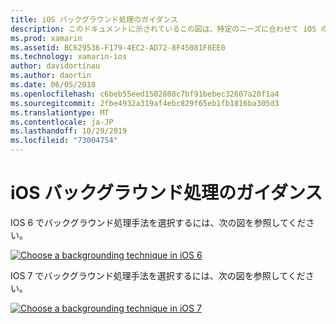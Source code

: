 ```yaml
---
title: iOS バックグラウンド処理のガイダンス
description: このドキュメントに示されているこの図は、特定のニーズに合わせて iOS の多くのバックグラウンド処理オプションを選択する方法に関するガイダンスを提供します。
ms.prod: xamarin
ms.assetid: BC629536-F179-4EC2-AD72-8F45081F8EE0
ms.technology: xamarin-ios
author: davidortinau
ms.author: daortin
ms.date: 06/05/2018
ms.openlocfilehash: c6beb55eed1502808c7bf91bebec32607a20f1a4
ms.sourcegitcommit: 2fbe4932a319af4ebc829f65eb1fb1816ba305d3
ms.translationtype: MT
ms.contentlocale: ja-JP
ms.lasthandoff: 10/29/2019
ms.locfileid: "73004754"
---
```

# <a name="ios-backgrounding-guidance"></a>iOS バックグラウンド処理のガイダンス

IOS 6 でバックグラウンド処理手法を選択するには、次の図を参照してください。

 [![](ios-backgrounding-guidance-images/image10.png "Choose a backgrounding technique in iOS 6")](ios-backgrounding-guidance-images/image10.png#lightbox)

IOS 7 でバックグラウンド処理手法を選択するには、次の図を参照してください。

 [![](ios-backgrounding-guidance-images/image10b.png "Choose a backgrounding technique in iOS 7")](ios-backgrounding-guidance-images/image10b.png#lightbox)
